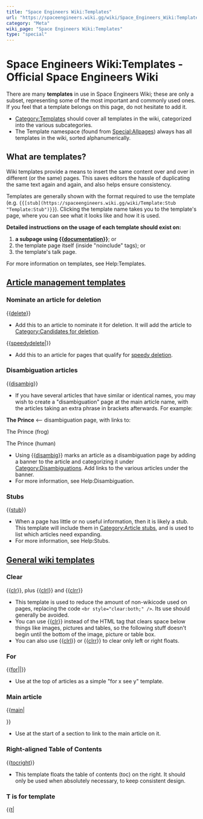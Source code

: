 ```yaml
---
title: "Space Engineers Wiki:Templates"
url: "https://spaceengineers.wiki.gg/wiki/Space_Engineers_Wiki:Templates"
category: "Meta"
wiki_page: "Space Engineers Wiki:Templates"
type: "special"
---
```


# Space Engineers Wiki:Templates - Official Space Engineers Wiki

There are many **templates** in use in Space Engineers Wiki; these are only a subset, representing some of the most important and commonly used ones. If you feel that a template belongs on this page, do not hesitate to add it.

*   [Category:Templates](https://spaceengineers.wiki.gg/wiki/Category:Templates "Category:Templates") should cover all templates in the wiki, categorized into the various subcategories.
*   The Template namespace (found from [Special:Allpages](https://spaceengineers.wiki.gg/wiki/Special:AllPages "Special:AllPages")) always has all templates in the wiki, sorted alphanumerically.

## What are templates?

Wiki templates provide a means to insert the same content over and over in different (or the same) pages. This saves editors the hassle of duplicating the same text again and again, and also helps ensure consistency.

Templates are generally shown with the format required to use the template (e.g. `{{[stub](https://spaceengineers.wiki.gg/wiki/Template:Stub "Template:Stub")}}`). Clicking the template name takes you to the template's page, where you can see what it looks like and how it is used.

**Detailed instructions on the usage of each template should exist on:**

1.  **a subpage using {{[documentation](https://spaceengineers.wiki.gg/wiki/Template:Documentation "Template:Documentation")}}**; or
2.  the template page itself (inside "noinclude" tags); or
3.  the template's talk page.

For more information on templates, see Help:Templates.

## [Article management templates](https://spaceengineers.wiki.gg/wiki/Category:Article_management_templates "Category:Article management templates")

### Nominate an article for deletion

{{[delete](https://spaceengineers.wiki.gg/wiki/Template:Delete "Template:Delete")}}

*   Add this to an article to nominate it for deletion. It will add the article to [Category:Candidates for deletion](https://spaceengineers.wiki.gg/wiki/Category:Candidates_for_deletion "Category:Candidates for deletion").

{{[speedydelete](https://spaceengineers.wiki.gg/wiki/Template:Speedydelete "Template:Speedydelete")|_<reason>_}}

*   Add this to an article for pages that qualify for [speedy deletion](https://spaceengineers.wiki.gg/wiki/Space_Engineers_Wiki:Candidates_for_speedy_deletion "Space Engineers Wiki:Candidates for speedy deletion").

### Disambiguation articles

{{[disambig](https://spaceengineers.wiki.gg/wiki/Template:Disambig "Template:Disambig")}}

*   If you have several articles that have similar or identical names, you may wish to create a "disambiguation" page at the main article name, with the articles taking an extra phrase in brackets afterwards. For example:

**The Prince** <-- disambiguation page, with links to:

The Prince (frog)

The Prince (human)

*   Using {{[disambig](https://spaceengineers.wiki.gg/wiki/Template:Disambig "Template:Disambig")}} marks an article as a disambiguation page by adding a banner to the article and categorizing it under [Category:Disambiguations](https://spaceengineers.wiki.gg/wiki/Category:Disambiguations "Category:Disambiguations"). Add links to the various articles under the banner.
*   For more information, see Help:Disambiguation.

### Stubs

{{[stub](https://spaceengineers.wiki.gg/wiki/Template:Stub "Template:Stub")}}

*   When a page has little or no useful information, then it is likely a stub. This template will include them in [Category:Article stubs](https://spaceengineers.wiki.gg/wiki/Category:Article_stubs "Category:Article stubs"), and is used to list which articles need expanding.
*   For more information, see Help:Stubs.

## [General wiki templates](https://spaceengineers.wiki.gg/wiki/Category:General_wiki_templates "Category:General wiki templates")

### Clear

{{[clr](https://spaceengineers.wiki.gg/wiki/Template:Clr "Template:Clr")}}, plus {{[clrl](https://spaceengineers.wiki.gg/wiki/Template:Clrl "Template:Clrl")}} and {{[clrr](https://spaceengineers.wiki.gg/wiki/Template:Clrr "Template:Clrr")}}

*   This template is used to reduce the amount of non-wikicode used on pages, replacing the code `<br style="clear:both;" />`. Its use should generally be avoided.
*   You can use {{[clr](https://spaceengineers.wiki.gg/wiki/Template:Clr "Template:Clr")}} instead of the HTML tag that clears space below things like images, pictures and tables, so the following stuff doesn't begin until the bottom of the image, picture or table box.
*   You can also use {{[clrl](https://spaceengineers.wiki.gg/wiki/Template:Clrl "Template:Clrl")}} or {{[clrr](https://spaceengineers.wiki.gg/wiki/Template:Clrr "Template:Clrr")}} to clear only left or right floats.

### For

{{[for](https://spaceengineers.wiki.gg/wiki/Template:For "Template:For")|_<name>_|_<link>_}}

*   Use at the top of articles as a simple "for x see y" template.

### Main article

{{[main](https://spaceengineers.wiki.gg/wiki/Template:Main "Template:Main")|_<main article>_}}

*   Use at the start of a section to link to the main article on it.

### Right-aligned Table of Contents

{{[tocright](https://spaceengineers.wiki.gg/wiki/Template:Tocright "Template:Tocright")}}

*   This template floats the table of contents (toc) on the right. It should only be used when absolutely necessary, to keep consistent design.

### T is for template

{{[t](https://spaceengineers.wiki.gg/wiki/Template:T "Template:T")|_<template>_}}

*   This template allows you to show example template code (with a link to the templates) without using the template itself. It is used extensively on this page.

### Wikipedia

{{[wikipedia](https://spaceengineers.wiki.gg/wiki/Template:Wikipedia "Template:Wikipedia")}}, {{wikipedia-deleted}}

*   Wikipedia-related templates. Use {{[wikipedia](https://spaceengineers.wiki.gg/wiki/Template:Wikipedia "Template:Wikipedia")}} for articles taken directly from Wikipedia, and {{wikipedia-deleted}} for articles deleted from Wikipedia.
